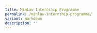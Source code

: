 ```yaml
---
title: MinLaw Internship Programme
permalink: /minlaw-internship-programme/
variant: markdown
description: ""
---
```

